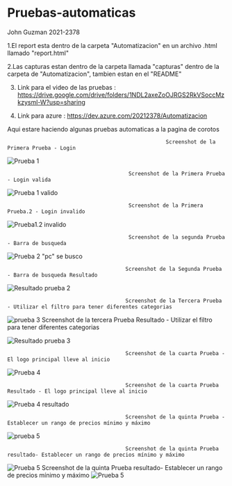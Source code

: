 # Pruebas-automaticas
John Guzman 2021-2378

1.El report esta dentro de la carpeta "Automatizacion" en un archivo .html llamado "report.html"

2.Las capturas estan dentro de la carpeta llamada "capturas" dentro de la carpeta de "Automatizacion", tambien estan en el "README"

3. Link para el video de las pruebas : https://drive.google.com/drive/folders/1NDL2axeZoOJRGS2RkVSoccMzkzysml-W?usp=sharing
   
4. Link para azure : https://dev.azure.com/20212378/Automatizacion


 Aqui estare haciendo algunas pruebas automaticas a la pagina de corotos


				                                       Screenshot de la Primera Prueba - Login
 ![Prueba 1](Automatizacion/capturas/test_01_inicio_de_sesion_valido.png)

                                           Screenshot de la Primera Prueba - Login valida
 ![Prueba 1 valido](Automatizacion/capturas/test_01_inicio_de_sesion_valido_2.png)

                                           Screenshot de la Primera Prueba.2 - Login invalido
 ![Prueba1.2 invalido](Automatizacion/capturas/test_02_inicio_de_sesion_valido.png)

                                           Screenshot de la segunda Prueba - Barra de busqueda
 ![Prueba 2 "pc" se busco](Automatizacion/capturas/test_03_busqueda.png)
 

                                          Screenshot de la Segunda Prueba - Barra de busqueda Resultado
 ![Resultado prueba 2](Automatizacion/capturas/test_03_busqueda_2.png)

                                          Screenshot de la Tercera Prueba - Utilizar el filtro para tener diferentes categorias
![prueba 3](Automatizacion/capturas/test_04_categoria_y_mas.png)
                                          Screenshot de la tercera Prueba Resultado - Utilizar el filtro para tener diferentes categorias
 
![Resultado prueba 3](Automatizacion/capturas/test_04_categoria_y_mas_2.png)

                                          Screenshot de la cuarta Prueba - El logo principal lleve al inicio
![Prueba 4](Automatizacion/capturas/test_05_categoria_y_mas.png)

                                          Screenshot de la cuarta Prueba Resultado - El logo principal lleve al inicio
![Prueba 4 resultado](Automatizacion/capturas/test_05_categoria_y_mas_2.png)

                                          Screenshot de la quinta Prueba - Establecer un rango de precios mínimo y máximo
![prueba 5](Automatizacion/capturas/test_06_min_max.png)

                                          Screenshot de la quinta Prueba resultado- Establecer un rango de precios mínimo y máximo

![Prueba 5](Automatizacion/capturas/test_06_min_max_2.png)
                                          Screenshot de la quinta Prueba resultado- Establecer un rango de precios mínimo y máximo
![Prueba 5](Automatizacion/capturas/test_06_min_max_3.png)
